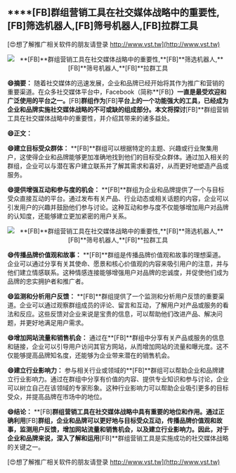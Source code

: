 ## ****[FB]**群组营销工具在社交媒体战略中的重要性,**[FB]**筛选机器人,**[FB]**筛号机器人,**[FB]**拉群工具**

[😍想了解推广相关软件的朋友请登录 http://www.vst.tw](http://www.vst.tw)

 <center><img src="https://vst.tw/MP4/tuiguang/png/8.png" alt="**[FB]**群组营销工具在社交媒体战略中的重要性,**[FB]**筛选机器人,**[FB]**筛号机器人,**[FB]**拉群工具"></center>

**😄摘要：**
随着社交媒体的迅速发展，企业和品牌已经开始将其作为推广和营销的重要渠道。在众多社交媒体平台中，Facebook（简称**[FB]**）一直是最受欢迎和广泛使用的平台之一。**[FB]**群组作为**[FB]**平台上的一个功能强大的工具，已经成为企业和品牌实施社交媒体战略的不可或缺的组成部分。本文将探讨**[FB]**群组营销工具在社交媒体战略中的重要性，并介绍其带来的诸多益处。

**😄正文：**

**😄建立目标受众群体：**
**[FB]**群组可以根据特定的主题、兴趣或行业聚集用户，这使得企业和品牌能够更加准确地找到他们的目标受众群体。通过加入相关的群组，企业可以与潜在客户建立联系并了解其需求和喜好，从而更好地塑造产品或服务。

**😄提供增强互动和参与度的机会：**
**[FB]**群组为企业和品牌提供了一个与目标受众直接互动的平台。通过发布有关产品、行业动态或相关话题的内容，企业可以引发用户的兴趣并鼓励他们参与讨论。这种互动和参与度不仅能够增加用户对品牌的认知度，还能够建立更加紧密的用户关系。

 <center><img src="https://vst.tw/MP4/tuiguang/png/2.png" alt="**[FB]**群组营销工具在社交媒体战略中的重要性,**[FB]**筛选机器人,**[FB]**筛号机器人,**[FB]**拉群工具"></center>

**😄传播品牌价值观和故事：**
**[FB]**群组是传播品牌价值观和故事的理想渠道。企业可以通过分享有关其使命、愿景和核心价值观的内容来吸引用户的注意，并与他们建立情感联系。这种情感连接能够增强用户对品牌的忠诚度，并促使他们成为品牌的忠实拥护者和推广者。

**😄监测和分析用户反馈：**
**[FB]**群组提供了一个监测和分析用户反馈的重要渠道。企业可以通过观察群组成员的评论、留言和互动，了解用户对产品或服务的看法和反应。这些反馈对企业来说是宝贵的信息，可以帮助他们改进产品、解决问题，并更好地满足用户需求。

**😄增加网站流量和销售机会：**
通过在**[FB]**群组中分享有关产品或服务的信息和链接，企业可以引导用户访问其官方网站，从而增加网站的流量和曝光度。这不仅能够提高品牌知名度，还能够为企业带来潜在的销售机会。

**😄建立行业影响力：**
参与相关行业或领域的**[FB]**群组可以帮助企业和品牌建立行业影响力。通过在群组中分享有价值的内容、提供专业知识和参与讨论，企业可以树立自己在该领域的专家形象。这种行业影响力可以帮助企业吸引更多的目标受众，并提高品牌在市场中的地位。

**😄结论：**
**[FB]**群组营销工具在社交媒体战略中具有重要的地位和作用。通过正确利用**[FB]**群组，企业和品牌可以更好地与目标受众互动，传播品牌价值观和故事，监测用户反馈，增加网站流量和销售机会，以及建立行业影响力。因此，对于企业和品牌来说，深入了解和运用**[FB]**群组营销工具是实施成功的社交媒体战略的关键之一。

[😍想了解推广相关软件的朋友请登录 http://www.vst.tw](http://www.vst.tw)



